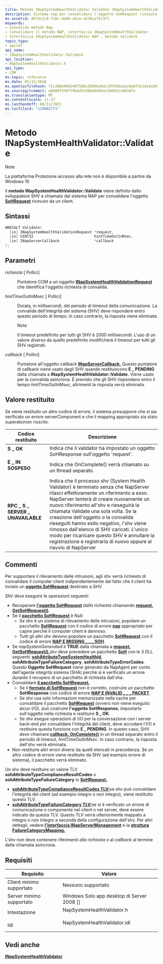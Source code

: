 ```yaml
---
title: Metodo INapSystemHealthValidator Validate (NapSystemHealthValidator.h)
description: Sistema nap per convalidare l'oggetto SoHRequest ricevuto da un client.
ms.assetid: d67dc2c8-f18c-4e06-a51e-a538ca75c3f1
keywords:
- Convalida metodo Nap
- Convalidare il metodo NAP, interfaccia INapSystemHealthValidator
- Interfaccia INapSystemHealthValidator NAP , metodo Validate
topic_type:
- apiref
api_name:
- INapSystemHealthValidator.Validate
api_location:
- NapSystemHealthValidator.h
api_type:
- COM
ms.topic: reference
ms.date: 05/31/2018
ms.openlocfilehash: f1c200e96024075d0c2880b294c197938a5ec0a6f3e1da4cb019d5ecd3ed32b9
ms.sourcegitcommit: e6600f550f79bddfe58bd4696ac50dd52cb03d7e
ms.translationtype: MT
ms.contentlocale: it-IT
ms.lasthandoff: 08/11/2021
ms.locfileid: "119802771"
---
```

# <a name="inapsystemhealthvalidatorvalidate-method"></a>Metodo INapSystemHealthValidator::Validate

> [!Note]  
> La piattaforma Protezione accesso alla rete non è disponibile a partire da Windows 10

 

Il **metodo INapSystemHealthValidator::Validate** viene definito dallo sviluppatore SHV e chiamato dal sistema NAP per convalidare l'oggetto [**SoHRequest**](/windows/win32/api/naptypes/ns-naptypes-soh) ricevuto da un client.

## <a name="syntax"></a>Sintassi


```C++
HRESULT Validate(
  [in] INapSystemHealthValidationRequest *request,
  [in] UINT32                            hintTimeOutInMsec,
  [in] INapServerCallback                *callback
);
```



## <a name="parameters"></a>Parametri

<dl> <dt>

*richiesta* \[ Pollici\]
</dt> <dd>

Puntatore COM a un oggetto [**INapSystemHealthValidationRequest**](inapsystemhealthvalidationrequest.md) che identifica l'oggetto richiesta di convalida.

</dd> <dt>

*hintTimeOutInMsec* \[ Pollici\]
</dt> <dd>

Durata, in millisecondi, del periodo di timeout della comunicazione. La convalida dell'integrità del sistema (SHV) deve rispondere entro questo periodo di tempo; in caso contrario, la risposta viene eliminata.

> [!Note]  
> Il timeout predefinito per tutti gli SHV è 2000 millisecondi. L'uso di un valore diverso da quello predefinito modificherà il timeout per tutti gli SHV registrati.

 

</dd> <dt>

*callback* \[ Pollici\]
</dt> <dd>

Puntatore all'oggetto callback [**INapServerCallback.**](inapservercallback.md) Questo puntatore di callback viene usato dagli SHV quando restituiscono **E \_ PENDING** dalla chiamata a **INapSystemHealthValidator::Validate.** Viene usato per la convalida asincrona. È previsto che gli SHV rispondano entro il tempo *hintTimeOutInMsec,* altrimenti la risposta verrà eliminata.

</dd> </dl>

## <a name="return-value"></a>Valore restituito

Se viene restituito un altro codice di errore, il sistema presuppone che si sia verificato un errore serverComponent e che il mapping appropriato sia stato superato/non riuscito.



| Codice restituito                                                                                                | Descrizione                                                                                                                                                                                                                                                                                                                                                                                                                                                                                    |
|------------------------------------------------------------------------------------------------------------|------------------------------------------------------------------------------------------------------------------------------------------------------------------------------------------------------------------------------------------------------------------------------------------------------------------------------------------------------------------------------------------------------------------------------------------------------------------------------------------------|
| <dl> <dt>**S \_ OK**</dt> </dl>                       | Indica che il validator ha impostato un oggetto SoHResponse sull'oggetto 'request'.<br/>                                                                                                                                                                                                                                                                                                                                                                                                        |
| <dl> <dt>**E \_ IN SOSPESO**</dt> </dl>                  | Indica che OnComplete() verrà chiamato su un thread separato.<br/>                                                                                                                                                                                                                                                                                                                                                                                                                    |
| <dl> <dt>**RPC \_ S \_ SERVER \_ UNAVAILABLE**</dt> </dl> | Indica che il processo shv (System Health Validator) è terminato senza che NapServer rilasci effettivamente un riferimento a esso. NapServer tenterà di creare nuovamente un nuovo riferimento all'shv e rieseguirà la chiamata Validate una sola volta. Se la creazione dell'oggetto o la convalida rieseguiti hanno esito negativo, l'shv viene rimosso dall'elenco di SHV caricati. L'unico modo per ricaricare questo SHV è annullare la registrazione e registrarla di nuovo oppure al riavvio di NapServer<br/> |



 

## <a name="remarks"></a>Commenti

Per supportare il rilevamento delle intrusioni, agli shv verrà richiesto di convalidare il computer client indipendentemente dal fatto che il client ha inviato un [**oggetto SoHRequest**](/windows/win32/api/naptypes/ns-naptypes-soh) destinato a SHV.

ShV deve eseguire le operazioni seguenti:

-   Recuperare [**l'oggetto SoHRequest**](/windows/win32/api/naptypes/ns-naptypes-soh) *dalla richiesta* chiamando [**request. GetSoHRequest()**](inapsystemhealthvalidationrequest-getsohrequest-method.md).
-   Se il [**pacchetto SoHRequest**](/windows/win32/api/naptypes/ns-naptypes-soh) è Null:
    -   Se shv è un sistema di rilevamento delle intrusioni, popolare un pacchetto [**SoHRequest**](/windows/win32/api/naptypes/ns-naptypes-soh) con il codice di errore [**nap**](nap-error-constants.md) appropriato per capire perché il computer client è dannoso.
    -   Tutti gli altri shv devono popolare un pacchetto [**SoHRequest**](/windows/win32/api/naptypes/ns-naptypes-soh) con il codice di errore [**NAP E MISSING \_ \_ \_ SOH**](nap-error-constants.md).
-   Se *napSystemGenerated è* **TRUE** dalla chiamata a [**request. GetSoHRequest(),**](inapsystemhealthvalidationrequest-getsohrequest-method.md)shv deve prevedere un pacchetto [**SoH**](/windows/win32/api/naptypes/ns-naptypes-soh) con le 3 DLL seguenti: [**sohAttributeTypeSystemHealthId**](sohattributetype-enum.md), **sohAttributeTypeFailureCategory**, **sohAttributeTypeErrorCodes**. Questo **Oggetto SoHRequest** viene generato da NapAgent per conto dell'agente integrità sistema (SHA) perché si è verificato un errore durante il recupero di un pacchetto di richiesta dall'sha.
-   Convalidare [**il pacchetto SoHRequest.**](/windows/win32/api/naptypes/ns-naptypes-soh)
    -   Se il [**formato di SoHRequest**](/windows/win32/api/naptypes/ns-naptypes-soh) non è corretto, costruire un pacchetto **SoHResponse** con codice di errore [**NAP E INVALID \_ \_ \_ PACKET**](nap-error-constants.md).
    -   Se shv usa solo informazioni memorizzate nella cache per convalidare il pacchetto [**SoHRequest**](/windows/win32/api/naptypes/ns-naptypes-soh) (ovvero non viene eseguito alcun I/O), può costruire **l'oggetto SoHResponse**, impostarlo sull'oggetto nella richiesta e restituire **S \_ OK**. 
    -   Se shv esegue operazioni di I/O per la conversazione con i server back-end per convalidare l'integrità del client, deve accodare l'I/O e restituire questa funzione con **E \_ PENDING**. In questo caso, SHV deve chiamare [**callback. OnComplete()**](inapservercallback-oncomplete-method.md) in un thread separato entro il periodo di timeout, *hintTimeOutInMsec.* In caso contrario, la risposta dell'shv verrà eliminata.
-   Non restituire altri errori diversi da quelli elencati in precedenza. Se un altro codice di errore viene restituito da SHV (ad esempio errore di sistema), il pacchetto verrà eliminato.

Un shv deve restituire un valore TLV **sohAttributeTypeComplianceResultCodes** o **sohAttributeTypeFailureCategory** in [**SoHRequest.**](/windows/win32/api/naptypes/ns-naptypes-soh)

-   [**sohAttributeTypeComplianceResultCodes TLV:**](sohattributetype-enum.md)se shv può convalidare l'integrità del client (ad esempio integro o non integro), viene restituito questo TLV.
-   [**sohAttributeTypeFailureCategory TLV:**](sohattributetype-enum.md)se si è verificato un errore di comunicazione o componente nel client o nel server, deve essere indicato da questa TLV. Questo TLV verrà ulteriormente mappato a integro o non integro a seconda della configurazione dell'shv. Per altri dettagli, vedere [**l'interfaccia INapServerManagement**](inapservermanagement.md) e la [**struttura FailureCategoryMapping.**](/windows/win32/api/naptypes/ns-naptypes-failurecategorymapping)

L'shv non deve contenere riferimenti *alla richiesta o* al *callback* al termine della chiamata asincrona.

## <a name="requirements"></a>Requisiti



| Requisito | Valore |
|-------------------------------------|---------------------------------------------------------------------------------------------------------|
| Client minimo supportato<br/> | Nessuno supportato<br/>                                                                               |
| Server minimo supportato<br/> | Windows Solo app desktop di Server 2008 \[\]<br/>                                                    |
| Intestazione<br/>                   | <dl> <dt>NapSystemHealthValidator.h</dt> </dl>   |
| Idl<br/>                      | <dl> <dt>NapSystemHealthValidator.idl</dt> </dl> |



## <a name="see-also"></a>Vedi anche

<dl> <dt>

[**INapSystemHealthValidator**](inapsystemhealthvalidator.md)
</dt> </dl>

 

 





